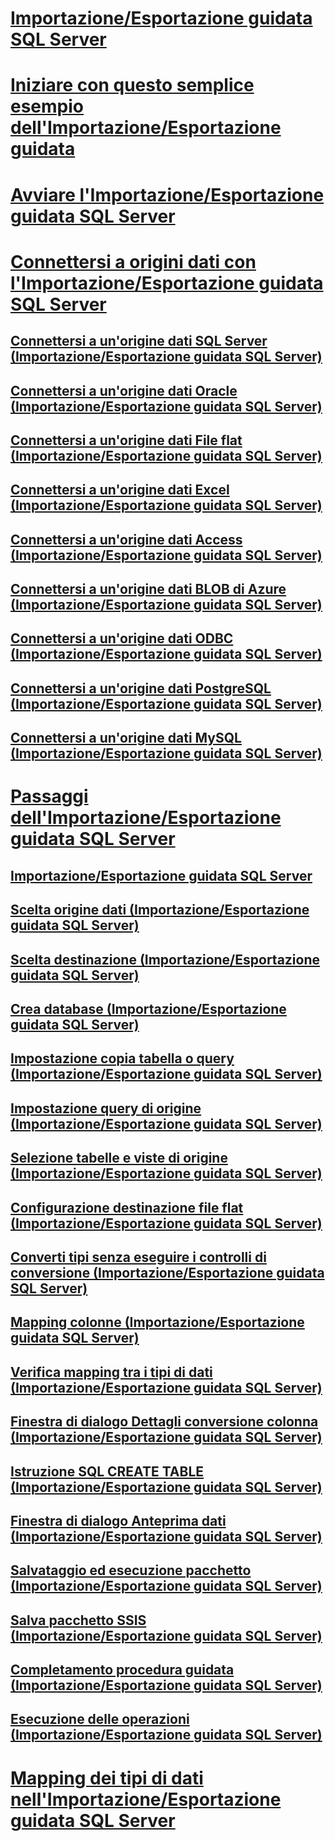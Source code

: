 # [Importazione/Esportazione guidata SQL Server](import-and-export-data-with-the-sql-server-import-and-export-wizard.md)  
# [Iniziare con questo semplice esempio dell'Importazione/Esportazione guidata](get-started-with-this-simple-example-of-the-import-and-export-wizard.md)  
# [Avviare l'Importazione/Esportazione guidata SQL Server](start-the-sql-server-import-and-export-wizard.md)  
# [Connettersi a origini dati con l'Importazione/Esportazione guidata SQL Server](connect-to-data-sources-with-the-sql-server-import-and-export-wizard.md)  
## [Connettersi a un'origine dati SQL Server (Importazione/Esportazione guidata SQL Server)](connect-to-a-sql-server-data-source-sql-server-import-and-export-wizard.md)  
## [Connettersi a un'origine dati Oracle (Importazione/Esportazione guidata SQL Server)](connect-to-an-oracle-data-source-sql-server-import-and-export-wizard.md)  
## [Connettersi a un'origine dati File flat (Importazione/Esportazione guidata SQL Server)](connect-to-a-flat-file-data-source-sql-server-import-and-export-wizard.md)  
## [Connettersi a un'origine dati Excel (Importazione/Esportazione guidata SQL Server)](connect-to-an-excel-data-source-sql-server-import-and-export-wizard.md)  
## [Connettersi a un'origine dati Access (Importazione/Esportazione guidata SQL Server)](connect-to-an-access-data-source-sql-server-import-and-export-wizard.md)  
## [Connettersi a un'origine dati BLOB di Azure (Importazione/Esportazione guidata SQL Server)](connect-to-azure-blob-storage-sql-server-import-and-export-wizard.md)  
## [Connettersi a un'origine dati ODBC (Importazione/Esportazione guidata SQL Server)](connect-to-an-odbc-data-source-sql-server-import-and-export-wizard.md)  
## [Connettersi a un'origine dati PostgreSQL (Importazione/Esportazione guidata SQL Server)](connect-to-a-postgresql-data-source-sql-server-import-and-export-wizard.md)  
## [Connettersi a un'origine dati MySQL (Importazione/Esportazione guidata SQL Server)](connect-to-a-mysql-data-source-sql-server-import-and-export-wizard.md)  
# [Passaggi dell'Importazione/Esportazione guidata SQL Server](steps-in-the-sql-server-import-and-export-wizard.md)  
## [Importazione/Esportazione guidata SQL Server](welcome-to-sql-server-import-and-export-wizard.md)  
## [Scelta origine dati (Importazione/Esportazione guidata SQL Server)](choose-a-data-source-sql-server-import-and-export-wizard.md)  
## [Scelta destinazione (Importazione/Esportazione guidata SQL Server)](choose-a-destination-sql-server-import-and-export-wizard.md)  
## [Crea database (Importazione/Esportazione guidata SQL Server)](create-database-sql-server-import-and-export-wizard.md)  
## [Impostazione copia tabella o query (Importazione/Esportazione guidata SQL Server)](specify-table-copy-or-query-sql-server-import-and-export-wizard.md)  
## [Impostazione query di origine (Importazione/Esportazione guidata SQL Server)](provide-a-source-query-sql-server-import-and-export-wizard.md)  
## [Selezione tabelle e viste di origine (Importazione/Esportazione guidata SQL Server)](select-source-tables-and-views-sql-server-import-and-export-wizard.md)  
## [Configurazione destinazione file flat (Importazione/Esportazione guidata SQL Server)](configure-flat-file-destination-sql-server-import-and-export-wizard.md)  
## [Converti tipi senza eseguire i controlli di conversione (Importazione/Esportazione guidata SQL Server)](convert-types-without-conversion-checking-sql-server-import-and-export-wizard.md)  
## [Mapping colonne (Importazione/Esportazione guidata SQL Server)](column-mappings-sql-server-import-and-export-wizard.md)  
## [Verifica mapping tra i tipi di dati (Importazione/Esportazione guidata SQL Server)](review-data-type-mapping-sql-server-import-and-export-wizard.md)  
## [Finestra di dialogo Dettagli conversione colonna (Importazione/Esportazione guidata SQL Server)](column-conversion-details-dialog-box-sql-server-import-and-export-wizard.md)  
## [Istruzione SQL CREATE TABLE (Importazione/Esportazione guidata SQL Server)](create-table-sql-statement-sql-server-import-and-export-wizard.md)  
## [Finestra di dialogo Anteprima dati (Importazione/Esportazione guidata SQL Server)](preview-data-dialog-box-sql-server-import-and-export-wizard.md)  
## [Salvataggio ed esecuzione pacchetto (Importazione/Esportazione guidata SQL Server)](save-and-run-package-sql-server-import-and-export-wizard.md)  
## [Salva pacchetto SSIS (Importazione/Esportazione guidata SQL Server)](save-ssis-package-sql-server-import-and-export-wizard.md)  
## [Completamento procedura guidata (Importazione/Esportazione guidata SQL Server)](complete-the-wizard-sql-server-import-and-export-wizard.md)  
## [Esecuzione delle operazioni (Importazione/Esportazione guidata SQL Server)](performing-operation-sql-server-import-and-export-wizard.md)  
# [Mapping dei tipi di dati nell'Importazione/Esportazione guidata SQL Server](data-type-mapping-in-the-sql-server-import-and-export-wizard.md)  